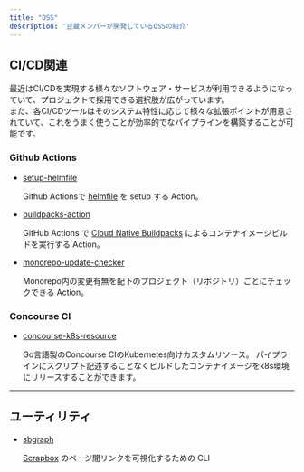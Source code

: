 ```yaml
---
title: "OSS"
description: '豆蔵メンバーが開発しているOSSの紹介'
---
```


## CI/CD関連
最近はCI/CDを実現する様々なソフトウェア・サービスが利用できるようになっていて、プロジェクトで採用できる選択肢が広がっています。  
また、各CI/CDツールはそのシステム特性に応じて様々な拡張ポイントが用意されていて、これをうまく使うことが効率的でなパイプラインを構築することが可能です。

### Github Actions
* [setup-helmfile](/oss-intro/setup-helmfile)

  Github Actionsで [helmfile](https://github.com/roboll/helmfile) を setup する Action。

* [buildpacks-action](/oss-intro/buildpacks-action)

  GitHub Actions で [Cloud Native Buildpacks](https://buildpacks.io) によるコンテナイメージビルドを実行する Action。

* [monorepo-update-checker](/oss-intro/monorepo-update-checker)

  Monorepo内の変更有無を配下のプロジェクト（リポジトリ）ごとにチェックできる Action。

### Concourse CI
* [concourse-k8s-resource](/oss-intro/concourse-k8s-resource)

  Go言語製のConcourse CIのKubernetes向けカスタムリソース。
  パイプラインにスクリプト記述することなくビルドしたコンテナイメージをk8s環境にリリースすることができます。

---

## ユーティリティ

* [sbgraph](/oss-intro/sbgraph)

  [Scrapbox](https://scrapbox.io) のページ間リンクを可視化するための CLI
